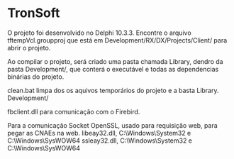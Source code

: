 # TronSoft

O projeto foi desenvolvido no Delphi 10.3.3.
Encontre o arquivo tftempVcl.groupproj que está em Development/RX/DX/Projects/Client/ para abrir o projeto.

Ao compilar o projeto, será criado uma pasta chamada Library, dendro da pasta Development/, que conterá o executável e todas as dependencias binárias do projeto.

clean.bat limpa dos os aquivos temporários do projeto e a basta Library. Development/

fbclient.dll para comunicação com o Firebird.

Para a comunicação Socket OpenSSL, usado para requisição web, para pegar as CNAEs na web.
libeay32.dll, C:\Windows\System32 e C:\Windows\SysWOW64
ssleay32.dll, C:\Windows\System32 e C:\Windows\SysWOW64
